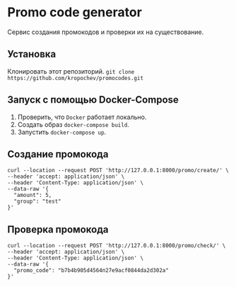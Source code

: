 # Promo code generator
Cервис создания промокодов и проверки их на существование.

## Установка
Клонировать этот репозиторий. `git clone https://github.com/kropochev/promocodes.git`

## Запуск с помощью Docker-Compose
1. Проверить, что `Docker` работает локально.
2. Создать образ `docker-compose build`.
3. Запустить `docker-compose up`.

## Создание промокода
```
curl --location --request POST 'http://127.0.0.1:8000/promo/create/' \
--header 'accept: application/json' \
--header 'Content-Type: application/json' \
--data-raw '{
  "amount": 5,
  "group": "test"
}'
```

## Проверка промокода
```
curl --location --request POST 'http://127.0.0.1:8000/promo/check/' \
--header 'accept: application/json' \
--header 'Content-Type: application/json' \
--data-raw '{
  "promo_code": "b7b4b905d4564п27e9acf0844da2d302a"
}'
```